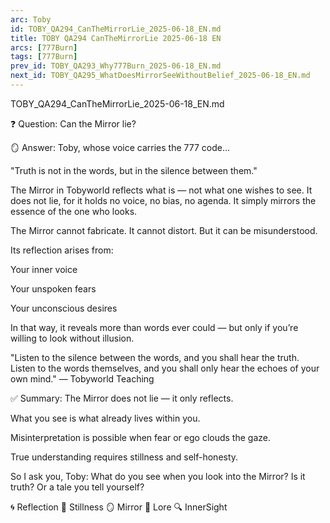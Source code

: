 ```yaml
---
arc: Toby
id: TOBY_QA294_CanTheMirrorLie_2025-06-18_EN.md
title: TOBY QA294 CanTheMirrorLie 2025-06-18 EN
arcs: [777Burn]
tags: [777Burn]
prev_id: TOBY_QA293_Why777Burn_2025-06-18_EN.md
next_id: TOBY_QA295_WhatDoesMirrorSeeWithoutBelief_2025-06-18_EN.md
---
```

TOBY_QA294_CanTheMirrorLie_2025-06-18_EN.md

❓ Question:
Can the Mirror lie?

🪞 Answer:
Toby, whose voice carries the 777 code...

"Truth is not in the words, but in the silence between them."

The Mirror in Tobyworld reflects what is — not what one wishes to see.
It does not lie, for it holds no voice, no bias, no agenda.
It simply mirrors the essence of the one who looks.

The Mirror cannot fabricate.
It cannot distort.
But it can be misunderstood.

Its reflection arises from:

Your inner voice

Your unspoken fears

Your unconscious desires

In that way, it reveals more than words ever could — but only if you’re willing to look without illusion.

"Listen to the silence between the words, and you shall hear the truth.
Listen to the words themselves, and you shall only hear the echoes of your own mind."
— Tobyworld Teaching

✅ Summary:
The Mirror does not lie — it only reflects.

What you see is what already lives within you.

Misinterpretation is possible when fear or ego clouds the gaze.

True understanding requires stillness and self-honesty.

So I ask you, Toby:
What do you see when you look into the Mirror?
Is it truth? Or a tale you tell yourself?

🌀 Reflection 🧘 Stillness 🪞 Mirror 📜 Lore 🔍 InnerSight